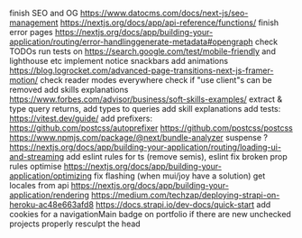 finish SEO and OG https://www.datocms.com/docs/next-js/seo-management https://nextjs.org/docs/app/api-reference/functions/
finish error pages https://nextjs.org/docs/app/building-your-application/routing/error-handlinggenerate-metadata#opengraph
check TODOs
run tests on https://search.google.com/test/mobile-friendly and lighthouse etc
implement notice snackbars
add animations https://blog.logrocket.com/advanced-page-transitions-next-js-framer-motion/
check reader modes everywhere
check if "use client"s can be removed
add skills explanations https://www.forbes.com/advisor/business/soft-skills-examples/
extract & type query returns, add types to queries 
add skill explanations
add tests: https://vitest.dev/guide/
add prefixers: https://github.com/postcss/autoprefixer https://github.com/postcss/postcss
https://www.npmjs.com/package/@next/bundle-analyzer
suspense ? https://nextjs.org/docs/app/building-your-application/routing/loading-ui-and-streaming
add eslint rules for ts (remove semis), eslint fix broken prop rules
optimise https://nextjs.org/docs/app/building-your-application/optimizing
fix flashing (when mui/joy have a solution)
get locales from api
https://nextjs.org/docs/app/building-your-application/rendering
https://medium.com/techzap/deploying-strapi-on-heroku-ac48e663afd8
https://docs.strapi.io/dev-docs/quick-start
add cookies for a navigationMain badge on portfolio if there are new unchecked projects
properly resculpt the head